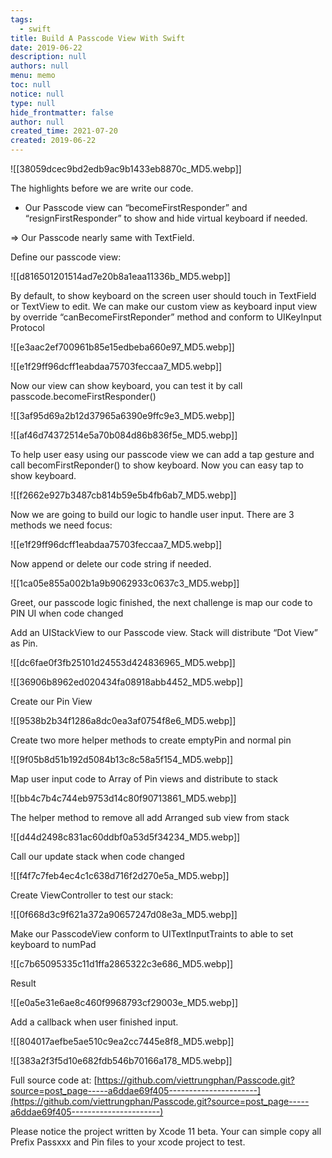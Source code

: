 ```yaml
---
tags: 
  - swift
title: Build A Passcode View With Swift
date: 2019-06-22
description: null
authors: null
menu: memo
toc: null
notice: null
type: null
hide_frontmatter: false
author: null
created_time: 2021-07-20
created: 2019-06-22
---
```


![[38059dcec9bd2edb9ac9b1433eb8870c_MD5.webp]]


The highlights before we are write our code.

* Our Passcode view can “becomeFirstResponder” and “resignFirstResponder” to show and hide virtual keyboard if needed.

\=> Our Passcode nearly same with TextField.


Define our passcode view:

![[d816501201514ad7e20b8a1eaa11336b_MD5.webp]]


By default, to show keyboard on the screen user should touch in TextField or TextView to edit. We can make our custom view as keyboard input view by override “canBecomeFirstReponder” method and conform to UIKeyInput Protocol

![[e3aac2ef700961b85e15edbeba660e97_MD5.webp]]


![[e1f29ff96dcff1eabdaa75703feccaa7_MD5.webp]]


Now our view can show keyboard, you can test it by call passcode.becomeFirstResponder()


![[3af95d69a2b12d37965a6390e9ffc9e3_MD5.webp]]


![[af46d74372514e5a70b084d86b836f5e_MD5.webp]]


To help user easy using our passcode view we can add a tap gesture and call becomFirstReponder() to show keyboard. Now you can easy tap to show keyboard.


![[f2662e927b3487cb814b59e5b4fb6ab7_MD5.webp]]


Now we are going to build our logic to handle user input. There are 3 methods we need focus:


![[e1f29ff96dcff1eabdaa75703feccaa7_MD5.webp]]


Now append or delete our code string if needed.

![[1ca05e855a002b1a9b9062933c0637c3_MD5.webp]]


Greet, our passcode logic finished, the next challenge is map our code to PIN UI when code changed

Add an UIStackView to our Passcode view. Stack will distribute “Dot View” as Pin.


![[dc6fae0f3fb25101d24553d424836965_MD5.webp]]

![[36906b8962ed020434fa08918abb4452_MD5.webp]]


Create our Pin View

![[9538b2b34f1286a8dc0ea3af0754f8e6_MD5.webp]]


Create two more helper methods to create emptyPin and normal pin


![[9f05b8d51b192d5084b13c8c58a5f154_MD5.webp]]


Map user input code to Array of Pin views and distribute to stack

![[bb4c7b4c744eb9753d14c80f90713861_MD5.webp]]


The helper method to remove all add Arranged sub view from stack

![[d44d2498c831ac60ddbf0a53d5f34234_MD5.webp]]


Call our update stack when code changed

![[f4f7c7feb4ec4c1c638d716f2d270e5a_MD5.webp]]


Create ViewController to test our stack:

![[0f668d3c9f621a372a90657247d08e3a_MD5.webp]]


Make our PasscodeView conform to UITextInputTraints to able to set keyboard to numPad

![[c7b65095335c11d1ffa2865322c3e686_MD5.webp]]


Result


![[e0a5e31e6ae8c460f9968793cf29003e_MD5.webp]]


Add a callback when user finished input.


![[804017aefbe5ae510c9ea2cc7445e8f8_MD5.webp]]


![[383a2f3f5d10e682fdb546b70166a178_MD5.webp]]


Full source code at:
[https://github.com/viettrungphan/Passcode.git?source=post_page-----a6ddae69f405----------------------](https://github.com/viettrungphan/Passcode.git?source=post_page-----a6ddae69f405----------------------)


Please notice the project written by Xcode 11 beta. Your can simple copy all Prefix Passxxx and Pin files to your xcode project to test.
